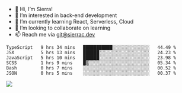 - 👋 Hi, I’m Sierra!
- 👀 I’m interested in back-end development
- 🌱 I’m currently learning React, Serverless, Cloud
- 💞️ I’m looking to collaborate on learning
- 📫 Reach me via git@sierrac.dev

<!--START_SECTION:waka-->

```text
TypeScript   9 hrs 34 mins   ███████████░░░░░░░░░░░░░░   44.49 %
JSX          5 hrs 13 mins   ██████░░░░░░░░░░░░░░░░░░░   24.23 %
JavaScript   5 hrs 10 mins   ██████░░░░░░░░░░░░░░░░░░░   23.98 %
SCSS         1 hrs 9 mins    █▒░░░░░░░░░░░░░░░░░░░░░░░   05.34 %
Bash         0 hrs 7 mins    ░░░░░░░░░░░░░░░░░░░░░░░░░   00.52 %
JSON         0 hrs 5 mins    ░░░░░░░░░░░░░░░░░░░░░░░░░   00.37 %
```

<!--END_SECTION:waka-->


![](https://hit.yhype.me/github/profile?user_id=7351311)
